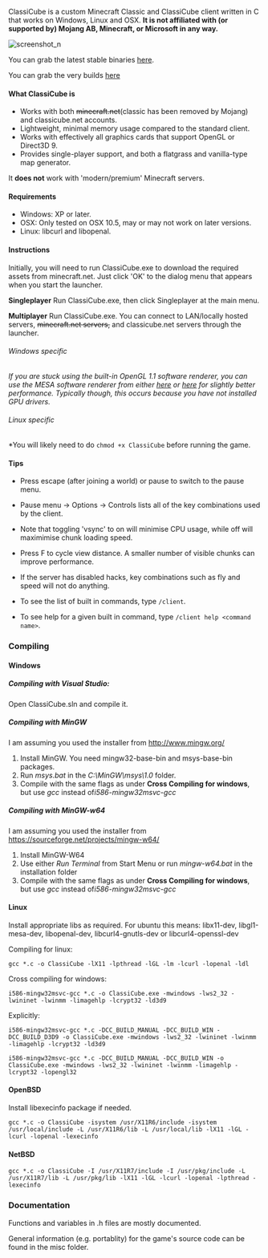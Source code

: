 ClassiCube is a custom Minecraft Classic and ClassiCube client written in C that works on Windows, Linux and OSX.
**It is not affiliated with (or supported by) Mojang AB, Minecraft, or Microsoft in any way.**

![screenshot_n](http://i.imgur.com/FCiwl27.png)


You can grab the latest stable binaries [here](https://cs.classicube.net/c_client/release).

You can grab the very builds [here](http://cs.classicube.net/c_client/latest)

#### What ClassiCube is
* Works with both ~~minecraft.net~~(classic has been removed by Mojang) and classicube.net accounts.
* Lightweight, minimal memory usage compared to the standard client.
* Works with effectively all graphics cards that support OpenGL or Direct3D 9.
* Provides single-player support, and both a flatgrass and vanilla-type map generator.

It **does not** work with 'modern/premium' Minecraft servers.

#### Requirements
* Windows: XP or later.
* OSX: Only tested on OSX 10.5, may or may not work on later versions.
* Linux: libcurl and libopenal.

#### Instructions
Initially, you will need to run ClassiCube.exe to download the required assets from minecraft.net. 
Just click 'OK' to the dialog menu that appears when you start the launcher.

**Singleplayer**
Run ClassiCube.exe, then click Singleplayer at the main menu.

**Multiplayer**
Run ClassiCube.exe. You can connect to LAN/locally hosted servers, ~~minecraft.net servers,~~ and classicube.net servers through the launcher.

###### *Windows specific*
*If you are stuck using the built-in OpenGL 1.1 software renderer, you can use the MESA software renderer from either [here](http://download.qt.io/development_releases/prebuilt/llvmpipe/windows/) or [here](https://wiki.qt.io/Cross_compiling_Mesa_for_Windows) for slightly better performance. Typically though, this occurs because you have not installed GPU drivers.*

###### *Linux specific*
*You will likely need to do `chmod +x ClassiCube` before running the game.

#### Tips
* Press escape (after joining a world) or pause to switch to the pause menu.
* Pause menu -> Options -> Controls lists all of the key combinations used by the client. 
* Note that toggling 'vsync' to on will minimise CPU usage, while off will maximimise chunk loading speed.
* Press F to cycle view distance. A smaller number of visible chunks can improve performance.

* If the server has disabled hacks, key combinations such as fly and speed will not do anything.
* To see the list of built in commands, type `/client`.
* To see help for a given built in command, type `/client help <command name>`.

### Compiling

#### Windows

##### Compiling with Visual Studio:
Open ClassiCube.sln and compile it.

##### Compiling with MinGW
I am assuming you used the installer from http://www.mingw.org/
1. Install MinGW. You need mingw32-base-bin and msys-base-bin packages.
2. Run *msys.bat* in the *C:\MinGW\msys\1.0* folder.
3. Compile with the same flags as under **Cross Compiling for windows**, but use *gcc* instead of*i586-mingw32msvc-gcc*

##### Compiling with MinGW-w64
I am assuming you used the installer from https://sourceforge.net/projects/mingw-w64/
1. Install MinGW-W64
2. Use either *Run Terminal* from Start Menu or run *mingw-w64.bat* in the installation folder
3. Compile with the same flags as under **Cross Compiling for windows**, but use *gcc* instead of*i586-mingw32msvc-gcc*

#### Linux

Install appropriate libs as required. For ubuntu this means: libx11-dev, libgl1-mesa-dev, libopenal-dev, libcurl4-gnutls-dev or libcurl4-openssl-dev

Compiling for linux: 

```gcc *.c -o ClassiCube -lX11 -lpthread -lGL -lm -lcurl -lopenal -ldl```

Cross compiling for windows:

```i586-mingw32msvc-gcc *.c -o ClassiCube.exe -mwindows -lws2_32 -lwininet -lwinmm -limagehlp -lcrypt32 -ld3d9```

Explicitly:

```i586-mingw32msvc-gcc *.c -DCC_BUILD_MANUAL -DCC_BUILD_WIN -DCC_BUILD_D3D9 -o ClassiCube.exe -mwindows -lws2_32 -lwininet -lwinmm -limagehlp -lcrypt32 -ld3d9```

```i586-mingw32msvc-gcc *.c -DCC_BUILD_MANUAL -DCC_BUILD_WIN -o ClassiCube.exe -mwindows -lws2_32 -lwininet -lwinmm -limagehlp -lcrypt32 -lopengl32```

#### OpenBSD

Install libexecinfo package if needed.

```gcc *.c -o ClassiCube -isystem /usr/X11R6/include -isystem /usr/local/include -L /usr/X11R6/lib -L /usr/local/lib -lX11 -lGL -lcurl -lopenal -lexecinfo```

#### NetBSD

```gcc *.c -o ClassiCube -I /usr/X11R7/include -I /usr/pkg/include -L /usr/X11R7/lib -L /usr/pkg/lib -lX11 -lGL -lcurl -lopenal -lpthread -lexecinfo```

### Documentation

Functions and variables in .h files are mostly documented.

General information (e.g. portablity) for the game's source code can be found in the misc folder.
